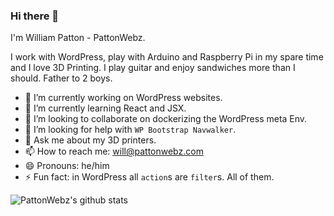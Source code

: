 ### Hi there 👋

I'm William Patton - PattonWebz.

I work with WordPress, play with Arduino and Raspberry Pi in my spare time and I love 3D Printing. I play guitar and enjoy sandwiches more than I should. Father to 2 boys.

- 🔭 I’m currently working on WordPress websites.
- 🌱 I’m currently learning React and JSX.
- 👯 I’m looking to collaborate on dockerizing the WordPress meta Env.
- 🤔 I’m looking for help with `WP Bootstrap Navwalker`.
- 💬 Ask me about my 3D printers.
- 📫 How to reach me: will@pattonwebz.com
- 😄 Pronouns: he/him
- ⚡ Fun fact: in WordPress all `action`s are `filter`s. All of them.

![PattonWebz's github stats](https://github-readme-stats.vercel.app/api?username=pattonwebz&theme=synthwave&show_icons=true&count_private=true&hide=stars)
